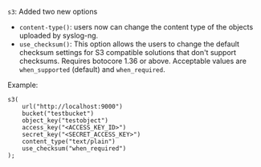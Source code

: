 `s3`: Added two new options

* `content-type()`: users now can change the content type of the objects uploaded by syslog-ng.
* `use_checksum()`: This option allows the users to change the default checksum settings for 
S3 compatible solutions that don't support checksums. Requires botocore 1.36 or above. Acceptable values are
`when_supported` (default) and `when_required`.

Example:
```
s3(
	url("http://localhost:9000")
	bucket("testbucket")
	object_key("testobject")
	access_key("<ACCESS_KEY_ID>")
	secret_key("<SECRET_ACCESS_KEY>")
	content_type("text/plain")
	use_checksum("when_required")
);
```

